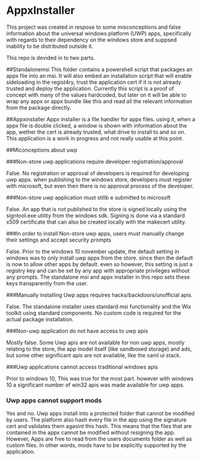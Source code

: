 # AppxInstaller

This project was created in respose to some misconceptions and false information about the universal windows platform (UWP) apps, specifically with regards to their dependency on the windows store and suppsed inability to be distributed outside it.

This repo is devided in to two parts.

##Standalonemsi
This folder contains a powershell script that packages an appx file into an msi. It will also embed an installation script that will enable sideloading in the regist4ry, trust the application cert if it is not already trusted and deploy the application. Currently this script is a proof of concept with many of the values hardcoded, but later on it will be able to wrap any appx or appx bundle like this and read all the relevant information from the package directly.


##Appxinstaller
Appx installer is a file handler for appx files. using it, when a appx file is double clicked, a window is shown with information about the app, wether the cert is already trusted, what drive to install to and so on. This application is a work in progress and not really usable at this point.

##Miconceptions about uwp

###Non-store uwp applications require developer registration/approval

False. No registration or approval of developers is required for developing uwp apps. when publishing to the windows store, developers must register with microsoft, but even then there is no approval process of the developer. 

###Non-store uwp application must stillb e submitted to microsoft

False. An app that is not published to the store is signed locally using the signtool.exe utility from the windows sdk. Signing is done via a standard x509 certificate that can also be created locally with the makecert utility. 

###In order to install Non-store uwp apps, users must manually change their settings and accept security prompts

False. Prior to the windows 10 november update, the default setting in windows was to only install uwp apps from the store. since then the default is now to allow other apps by default. even so however, this setting is just a registry key and can be set by any app with appropriate privileges without any prompts. The standalone msi and appx installer in this repo sets these keys transparently from the user.

###Manually installing Uwp apps requires hacks/backdoors/unofficial apis.

False. The standalone installer uses standard msi functionality and the Wix toolkit using standard components. No custom code is required for the actual package installation. 

###Non-uwp application do not have access to uwp apis

Mostly false. Some Uwp apis are not available for non uwp apps, mostly relating to the store, the app model itself (like sandboxed storage) and ads, but some other significant apis are not available, like the xaml ui stack.

###Uwp applications cannot access traditional windows apis

Prior to windows 10, This was true for the most part. however with windows 10 a significant number of win32 apis was made available for uwp apps. 

### Uwp apps cannot support mods

Yes and no. Uwp apps install into a protected folder that cannot be modified by users. The platform also hash every file in the app using the signature cert and validates them agasint this hash. This means that the files that are contained in the appx cannot be modified without resigning the app. However, Apps are free to read from the users documents folder as well as custom files. In other words, mods have to be explicitly supported by the application. 

